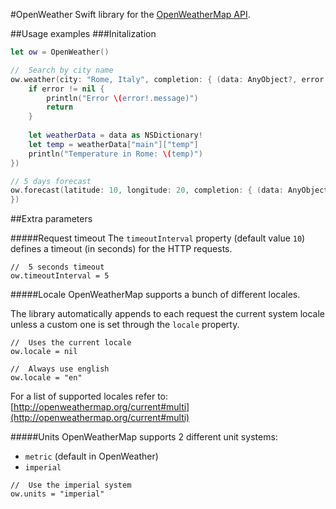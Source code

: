 #OpenWeather
Swift library for the [OpenWeatherMap API](http://openweathermap.org/api).

##Usage examples
###Initalization
```swift
let ow = OpenWeather()

//	Search by city name
ow.weather(city: "Rome, Italy", completion: { (data: AnyObject?, error: NSError?) -> Void in
	if error != nil {
		println("Error \(error!.message)")
		return
	}
	
	let weatherData = data as NSDictionary!
	let temp = weatherData["main"]["temp"]
	println("Temperature in Rome: \(temp)")
})

// 5 days forecast
ow.forecast(latitude: 10, longitude: 20, completion: { (data: AnyObject?, error: NSError?) -> Void in
})
```

##Extra parameters

#####Request timeout
The `timeoutInterval` property (default value `10`) defines a timeout (in seconds) for the HTTP requests.

```
//	5 seconds timeout
ow.timeoutInterval = 5
```

#####Locale
OpenWeatherMap supports a bunch of different locales. 

The library automatically appends to each request the current system locale unless a custom one is set through the `locale` property.

```
//	Uses the current locale
ow.locale = nil

//	Always use english
ow.locale = "en"
```

For a list of supported locales refer to: [http://openweathermap.org/current#multi](http://openweathermap.org/current#multi)

#####Units
OpenWeatherMap supports 2 different unit systems:

* `metric` (default in OpenWeather)
* `imperial`

```
//	Use the imperial system
ow.units = "imperial"
```

